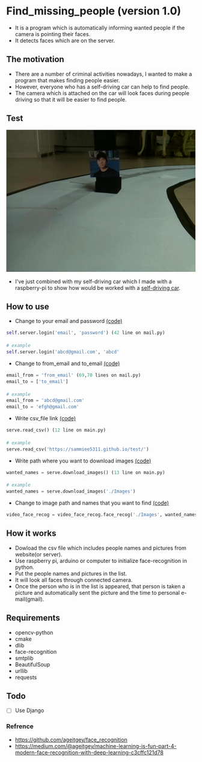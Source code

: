 # Find_missing_people (version 1.0)
+ It is a program which is automatically informing wanted people if the camera is pointing their faces. <br>
+ It detects faces which are on the server. <br>

## The motivation
+ There are a number of criminal activities nowadays, I wanted to make a program that makes finding people easier. <br>
+ However, everyone who has a self-driving car can help to find people. <br>
+ The camera which is attached on the car will look faces during people driving so that it will be easier to find people.

## Test
![](./Images/test.gif)

+ I've just combined with my self-driving car which I made with a raspberry-pi to show how would be worked with a [self-driving car](https://github.com/sammiee5311/raspberry_pi/tree/master/self_driving_car). <br>

## How to use
+ Change to your email and password [(code)](https://github.com/sammiee5311/self_inform/blob/41bb73744aee67f02bb74c691e6c67ce32c3296d/mail.py#L42)
```python
self.server.login('email', 'password') (42 line on mail.py)

# example
self.server.login('abcd@gmail.com', 'abcd'
```

+ Change to from_email and to_email [(code)](https://github.com/sammiee5311/self_inform/blob/e118cf4923e131d78759ce730d6ffd87813a4a17/mail.py#L69)
```python
email_from = 'from_email' (69,70 lines on mail.py)
email_to = ['to_email']

# example
email_from = 'abcd@gmail.com'
email_to = 'efgh@gmail.com'
```

+ Write csv_file link [(code)](https://github.com/sammiee5311/self_inform/blob/e118cf4923e131d78759ce730d6ffd87813a4a17/main.py#L12)
``` python
serve.read_csv() (12 line on main.py)

# example
serve.read_csv('https://sammiee5311.github.io/test/') 
```

+ Write path where you want to download images [(code)](https://github.com/sammiee5311/self_inform/blob/e118cf4923e131d78759ce730d6ffd87813a4a17/main.py#L13)
``` python
wanted_names = serve.download_images() (13 line on main.py)

# example
wanted_names = serve.download_images('./Images')
````

+ Change to image path and names that you want to find [(code)](https://github.com/sammiee5311/self_inform/blob/e118cf4923e131d78759ce730d6ffd87813a4a17/main.py#L15)
``` python
video_face_recog = video_face_recog.face_recog('./Images', wanted_names=wanted_names) (15 line on main.py)
```

## How it works
+ Dowload the csv file which includes people names and pictures from website(or server). <br>
+ Use raspberry pi, arduino or computer to initialize face-recognition in python. <br>
+ Put the people names and pictures in the list. <br>
+ It will look all faces through connected camera. <br>
+ Once the person who is in the list is appeared, that person is taken a picture and automatically sent the picture and the time to personal e-mail(gmail).

## Requirements
+ opencv-python
+ cmake
+ dlib
+ face-recognition
+ smtplib
+ BeautifulSoup
+ urllib
+ requests

## Todo
- [ ] Use Django

### Refrence
+ https://github.com/ageitgey/face_recognition
+ https://medium.com/@ageitgey/machine-learning-is-fun-part-4-modern-face-recognition-with-deep-learning-c3cffc121d78
